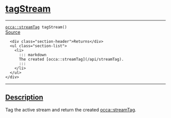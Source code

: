 
<h1 id="tag-stream">
 <a href="#/api/device/tagStream" class="anchor">
   <span>tagStream</span>
  </a>
</h1>

<div class="signature">
  <hr>

  
  <div class="definition-container">
    <div class="definition">
      <code><a href="#/api/streamTag">occa::streamTag</a> tagStream()</code>
      <div class="flex-spacing"></div>
      <a href="https://github.com/libocca/occa/blob/1fea69a2/include/occa/core/device.hpp#L411" target="_blank">Source</a>
    </div>
    <div class="description">

      <div class="section-header">Returns</div>
      <ul class="section-list">
        <li>
          ::: markdown
          The created [occa::streamTag](/api/streamTag).
          :::
        </li>
      </ul>
    </div>

  </div>


  <hr>
</div>


<h2 id="description">
 <a href="#/api/device/tagStream?id=description" class="anchor">
   <span>Description</span>
  </a>
</h2>

Tag the active stream and return the created [occa::streamTag](/api/streamTag).

